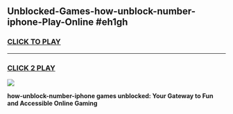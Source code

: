 
## Unblocked-Games-how-unblock-number-iphone-Play-Online #eh1gh
<h3>
<a href="https://news.freeplayer.one?title=how-unblock-number-iphone&ref=3">CLICK TO PLAY</a></h3>
<hr>

<h3>
<a href="https://news.freeplayer.one?title=how-unblock-number-iphone&ref=3">CLICK 2 PLAY</a>
  
</h3>

<a href="https://news.freeplayer.one?title=how-unblock-number-iphone&ref=3"><img src="https://clearcache.store/games.png"></a>


**how-unblock-number-iphone games unblocked: Your Gateway to Fun and Accessible Online Gaming**
